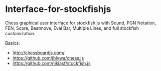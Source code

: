 # Interface-for-stockfishjs
Chess graphical user interface for stockfish.js with Sound, PGN Notation, FEN, Score, Bestmove, Eval Bar, Multiple Lines, and full stockfish customization.

Basics:
* http://chessboardjs.com/
* https://github.com/jhlywa/chess.js
* https://github.com/niklasf/stockfish.js